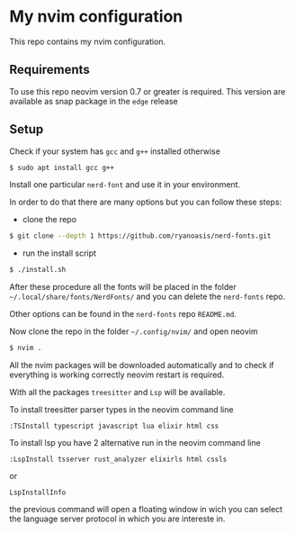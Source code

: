 # My nvim configuration
This repo contains my nvim configuration.

## Requirements
To use this repo neovim version 0.7 or greater is required. This version are available as snap package in the `edge` release

## Setup

Check if your system has `gcc` and `g++` installed otherwise
```sh
$ sudo apt install gcc g++
```

Install one particular `nerd-font` and use it in your environment.

In order to do that there are many options but you can follow these steps:
* clone the repo 
```sh
$ git clone --depth 1 https://github.com/ryanoasis/nerd-fonts.git
```
* run the install script
```sh
$ ./install.sh
```

After these procedure all the fonts will be placed in the folder `~/.local/share/fonts/NerdFonts/` and you can delete the `nerd-fonts` repo.

Other options can be found in the `nerd-fonts` repo `README.md`.

Now clone the repo in the folder `~/.config/nvim/` and open neovim
```sh
$ nvim .
```

All the nvim packages will be downloaded automatically and to check if everything is working correctly neovim restart is required.

With all the packages `treesitter` and `Lsp` will be available.

To install treesitter parser types in the neovim command line
```
:TSInstall typescript javascript lua elixir html css
```
To install lsp you have 2 alternative run in the neovim command line
```
:LspInstall tsserver rust_analyzer elixirls html cssls
```
or
```
LspInstallInfo
```
the previous command will open a floating window in wich you can select the language server protocol in which you are intereste in.
